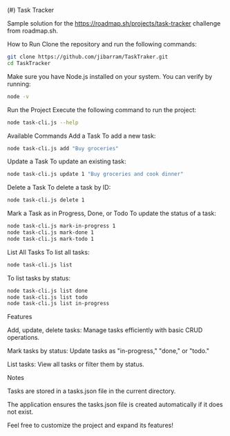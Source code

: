(#) Task Tracker

Sample solution for the https://roadmap.sh/projects/task-tracker challenge from roadmap.sh.

How to Run
Clone the repository and run the following commands:

```bash
git clone https://github.com/jibarram/TaskTraker.git
cd TaskTracker
```
Make sure you have Node.js installed on your system. You can verify by running:


```bash
node -v
```
Run the Project
Execute the following command to run the project:


```bash
node task-cli.js --help
```
Available Commands
Add a Task
To add a new task:

```bash
node task-cli.js add "Buy groceries"

```
Update a Task
To update an existing task:

```bash
node task-cli.js update 1 "Buy groceries and cook dinner"
```
Delete a Task
To delete a task by ID:

```bash
node task-cli.js delete 1
```
Mark a Task as in Progress, Done, or Todo
To update the status of a task:


```bash
node task-cli.js mark-in-progress 1
node task-cli.js mark-done 1
node task-cli.js mark-todo 1
```
List All Tasks
To list all tasks:


```bash
node task-cli.js list
```
To list tasks by status:


```bash
node task-cli.js list done
node task-cli.js list todo
node task-cli.js list in-progress
```
Features

Add, update, delete tasks: Manage tasks efficiently with basic CRUD operations.

Mark tasks by status: Update tasks as "in-progress," "done," or "todo."

List tasks: View all tasks or filter them by status.

Notes

Tasks are stored in a tasks.json file in the current directory.

The application ensures the tasks.json file is created automatically if it does not exist.

Feel free to customize the project and expand its features!
